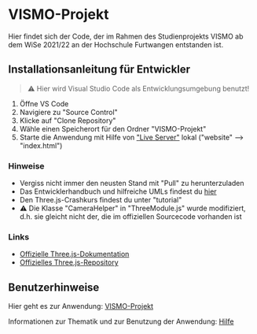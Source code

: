 # VISMO-Projekt

Hier findet sich der Code, der im Rahmen des Studienprojekts VISMO ab dem WiSe 2021/22 an der Hochschule Furtwangen entstanden ist.


## Installationsanleitung für Entwickler

> :warning: Hier wird Visual Studio Code als Entwicklungsumgebung benutzt!

1. Öffne VS Code
2. Navigiere zu "Source Control"
3. Klicke auf "Clone Repository"
4. Wähle einen Speicherort für den Ordner "VISMO-Projekt"
5. Starte die Anwendung mit Hilfe von ["Live Server"](https://marketplace.visualstudio.com/items?itemName=ritwickdey.LiveServer) lokal ("website" --> "index.html")


### Hinweise

- Vergiss nicht immer den neusten Stand mit "Pull" zu herunterzuladen
- Das Entwicklerhandbuch und hilfreiche UMLs findest du [hier](https://github.com/uhahne/VISMO-Projekt/tree/main/website/documents)
- Den Three.js-Crashkurs findest du unter "tutorial"
- :warning: Die Klasse "CameraHelper" in "ThreeModule.js" wurde modifiziert, d.h. sie gleicht nicht der, die im offiziellen Sourcecode vorhanden ist

### Links

- [Offizielle Three.js-Dokumentation](https://threejs.org/docs/)
- [Offizielles Three.js-Repository](https://github.com/mrdoob/three.js/)


## Benutzerhinweise

Hier geht es zur Anwendung: [VISMO-Projekt](https://vismo.dm.hs-furtwangen.de/)

Informationen zur Thematik und zur Benutzung der Anwendung: [Hilfe](https://vismo.dm.hs-furtwangen.de/help.html)
